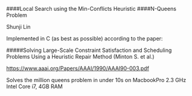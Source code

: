 ####Local Search using the Min-Conflicts Heuristic
####N-Queens Problem

Shunji Lin

Implemented in C (as best as possible) according to the paper:

#####Solving Large-Scale Constraint Satisfaction and Scheduling Problems Using a Heuristic Repair Method
(Minton S. et al.)

https://www.aaai.org/Papers/AAAI/1990/AAAI90-003.pdf

Solves the million queens problem in under 10s on MacbookPro 2.3 GHz Intel Core i7, 4GB RAM

